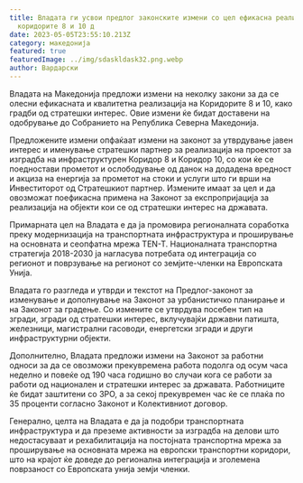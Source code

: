 ```yaml
---
title: Владата ги усвои предлог законските измени со цел ефикасна реализација на
  коридорите 8 и 10 д
date: 2023-05-05T23:55:10.213Z
category: македонија
featured: true
featuredImage: ../img/sdaskldask32.png.webp
author: Вардарски
---
```


Владата на Македонија предложи измени на неколку закони за да се олесни ефикасната и квалитетна реализација на Коридорите 8 и 10, како градби од стратешки интерес. Овие измени ќе бидат доставени на одобрување до Собранието на Република Северна Македонија.

Предложените измени опфаќаат измени на законот за утврдување јавен интерес и именување стратешки партнер за реализација на проектот за изградба на инфраструктурен Коридор 8 и Коридор 10, со кои ќе се поедностави прометот и ослободување од данок на додадена вредност и акциза на енергија за прометот на стоки и услуги што ги врши на Инвеститорот од Стратешкиот партнер. Измените имаат за цел и да овозможат поефикасна примена на Законот за експропријација за реализација на објекти кои се од стратешки интерес на државата.

Примарната цел на Владата е да ја промовира регионалната соработка преку модернизација на транспортната инфраструктура и проширување на основната и сеопфатна мрежа TEN-T. Националната транспортна стратегија 2018-2030 ја нагласува потребата од интеграција со регионот и поврзување на регионот со земјите-членки на Европската Унија.

Владата го разгледа и утврди и текстот на Предлог-законот за изменување и дополнување на Законот за урбанистичко планирање и на Законот за градење. Со измените се утврдува посебен тип на згради, згради од стратешки интерес, вклучувајќи државни патишта, железници, магистрални гасоводи, енергетски згради и други инфраструктурни објекти.

Дополнително, Владата предложи измени на Законот за работни односи за да се овозможи прекувремена работа подолга од осум часа неделно и повеќе од 190 часа годишно во случаи кога се работи за работи од национален и стратешки интерес за државата. Работниците ќе бидат заштитени со ЗРО, а за секој прекувремен час ќе се плаќа по 35 проценти согласно Законот и Колективниот договор.

Генерално, целта на Владата е да ја подобри транспортната инфраструктура и да преземе активности за изградба на делови што недостасуваат и рехабилитација на постојната транспортна мрежа за проширување на основната мрежа на европски транспортни коридори, што на крајот ќе доведе до регионална интеграција и зголемена поврзаност со Европската унија земји членки.
